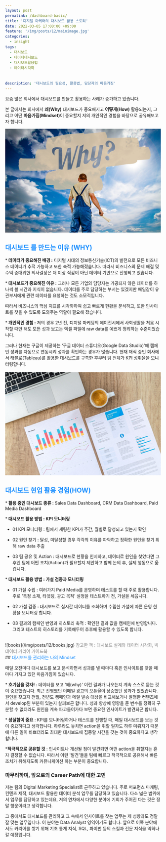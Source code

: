 ```yaml
---
layout: post
permalink: /dashboard-basic/
title: '디지털 마케터의 대시보드 활용 스토리'
date: 2022-03-05 17:00:00 +09:00
feature: '/img/posts/12/mainimage.jpg'
categories:
  - insight
tags:
  - 대시보드
  - 데이터대시보드
  - 대시보드활용법
  - 데이터시각화


description: '대시보드의 필요성, 활용법, 담당자의 마음가짐'
---
```


요즘 많은 회사에서 대시보드를 만들고 활용하는 사례가 증가하고 있습니다.

본 글에서는 회사에서 <strong>왜(Why)</strong> 대시보드가 중요해지고 <strong>어떻게(How)</strong> 활용되는지, 그리고 어떤 <strong>마음가짐(Mindset)</strong>이 중요할지 저의 개인적인 경험을 바탕으로 공유해보고자 합니다.


![why](/img/posts/12/why.jpg)
<br>
## <font color='dodgerblue'>대시보드 를 만드는 이유 (WHY) </font>  
*<strong> 데이터가 중요해진 배경 :</strong> 디지털 시대의 정보통신기술(ICT)의 발전으로 모든 비즈니스 데이터가 추적 가능하고 또한 축적 가능해졌습니다. 따라서 비즈니스의 문제 해결 및 수익 증대위한 의사결정은 더 이상 직감이 아닌 데이터 기반으로 진행되고 있습니다.

*<strong> 대시보드가 중요해진 이유 :</strong> 그러나 모든 기업의 담당자는 가공되지 않은 데이터를 하나씩 볼 시간과 지식이 없습니다. 데이터를 주로 담당하는 부서는 있겠지만 매일같이 유관부서에게 관련 데이터를 요청하는 것도 소모적입니다.

 따라서 비즈니스의 핵심 지표를 시각화하여 쉽고 빠르게 현황을 분석하고, 또한 인사이트를 찾을 수 있도록 도와주는 역할이 필요해 졌습니다.

*<strong> 개인적인 경험 :</strong> 저의 경우 2년 전, 디지털 마케팅의 에이전시에서 사회생활을 처음 시작할 때만 해도 모든 성과 보고는 엑셀 파일에 raw data를 예쁘게 정리하는 수준이었습니다.

 그러나 현재는 구글이 제공하는 ‘구글 데이터 스튜디오(Google Data Studio)’에 캠페인 성과를 자동으로 연동시켜 성과를 확인하는 경우가 많습니다. 현재 재직 중인 회사에서 태블로(Tableau)를 활용한 대시보드를 구축한 후부터 팀 전체가 KPI 성취율을 모니터링합니다.  
<br>
![how](/img/posts/12/chart.jpg)
<br>
## <font color='dodgerblue'> 대시보드 현업 활용 경험(HOW) </font>

*<strong> 활용 중인 대시보드 종류 :</strong> Sales Data Dashboard, CRM Data Dashboard, Paid Media Dashboard

*<strong> 대시보드 활용 방법 : KPI 모니터링 </strong>

  + 01 KPI 모니터링 : 팀에서 세팅한 KPI가 주간, 월별로 달성되고 있는지 확인

  + 02 원인 찾기 : 달성, 미달성할 경우 각각의 이유를 파악하고 정확한 원인을 찾기 위해 raw data 추출

  + 03 팀 공유 및 Action : 대시보드로 현황을 인지하고, 데이터로 원인을 찾았다면 그 후엔 팀에 어떤 조치(Action)가 필요할지 제안하고 함께 논의 후, 실제 행동으로 옮깁니다.  


*<strong> 대시보드 활용 방법 : 가설 검증과 모니터링 </strong>

  + 01 가설 수립 : 여러가지 Paid Media를 운영하며 테스트를 할 때 주로 활용합니다. 주로 '특정 소재, 타겟팅, 광고 목적' 설정을 테스트하기 전, 가설을 세웁니다.

  + 02 가설 검증 : 대시보드로 실시간 데이터를 조회하며 수립한 가설에 따른 운영 현황을 모니터링 합니다.

  + 03 결과의 캠페인 반영과 히스토리 축적 : 확인한 결과 값을 캠페인에 반영합니다. 그리고 테스트의 히스토리를 기록해두어 추후에 활용할 수 있도록 합니다.

<br>
![books](/img/posts/12/books.jpg)
<font color='gray'>참고한 책 : 대시보드 설계와 데이터 시각화, 빅데이터 커리어 가이드북 </font>
<br>
## <font color='dodgerblue'> 대시보드를 관리하는 나의 Mindset </font>  

매일 오전마다 대시보드를 보고 분석하면서 성과를 낼 때마다 혹은 인사이트를 찾을 때마다 가지고 있던 마음가짐이 있습니다.

*<strong> 호기심을 갖자!</strong> : 데이터를 보고 '왜(why)' 이런 결과가 나오는지 계속 스스로 묻는 것이 중요했습니다. 최근 진행했던 이메일 광고의 오픈율이 상승했던 성과가 있었습니다. 원인을 찾고자 전월, 전년도 캠페인과 메일 발송 대상을 비교해보거나 발행한 컨텐츠에서 develop된 부분이 있는지 살펴보곤 합니다. 성과 향상에 영향을 준 변수를 정확히 구분할 수 없더라도 원인을 계속 파고들어가다 보면 중요한 인사이트가 발견되곤 합니다.

*<strong> 성실함이 중요</strong> : KPI를 모니터링하거나 테스트를 진행할 때, 매일 대시보드를 보는 것이 중요하다고 생각합니다. 하루라도 놓치면 action을 취할 일자도 하루 미뤄지기 때문에 다른 일이 바쁘더라도 최대한 대시보드에 집중할 시간을 갖는 것이 중요하다고 생각합니다.

*<strong>적극적으로 공유할 것</strong> : 인사이트나 개선될 점이 발견되면 어떤 action을 취할지는 혼자 결정할 수 없습니다. 따라서 이런 '발견'들을 팀에 빠르고 적극적으로 공유해서 빠른 조치가 취해지도록 커뮤니케이션 하는 부분이 중요합니다.

### 마무리하며, 앞으로의 Career Path에 대한 고민
저는 팀의 Digital Marketing Specialist로 근무하고 있습니다. 주로 퍼포먼스 마케팅, 컨텐츠 제작, 대시보드 활용한 데이터 분석 업무를 담당하고 있습니다. 다소 넓은 범위에서 업무를 담당하고 있는데요, 저의 연차에서 다양한 분야에 기회가 주어진 다는 것은 정말 행운이라고 생각합니다.

그 중에서도 대시보드를 관리하고 그 속에서 인사이트를 찾는 업무는 제 성향과도 정말 잘 맞는 업무입니다. 이 분야는 Data Analyst 영역이기도 합니다. 앞으로 이쪽 분야에서도 커리어를 쌓기 위해 기초 통계 지식, SQL, 파이썬 등의 스킬과 전문 지식을 익혀나갈 예정입니다.  

